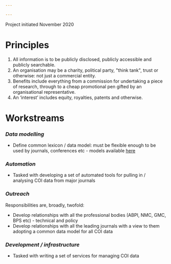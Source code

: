 ```yaml
---

---
```


Project initiated November 2020

# Principles

1. All information is to be publicly disclosed, publicly accessible and publicly searchable.
2. An organisation may be a charity, political party, "think tank", trust or otherwise: not just a commercial entity.
3. Benefits include everything from a commission for undertaking a piece of research, through to a cheap promotional pen gifted by an organisational representative.
4. An ‘interest’ includes equity, royalties, patents and otherwise.

# Workstreams

### _Data modelling_

* Define common lexicon / data model: must be flexible enough to be used by journals, conferences etc - models available [here](https://github.com/PubCOI/xml-schemas)

### _Automation_

- Tasked with developing a set of automated tools for pulling in / analysing COI data from major journals

### _Outreach_

Responsibilities are, broadly, twofold:

* Develop relationships with all the professional bodies (ABPI, NMC, GMC, BPS etc) - technical and policy
* Develop relationships with all the leading journals with a view to them adopting a common data model for all COI data

### _Development / infrastructure_

* Tasked with writing a set of services for managing COI data

